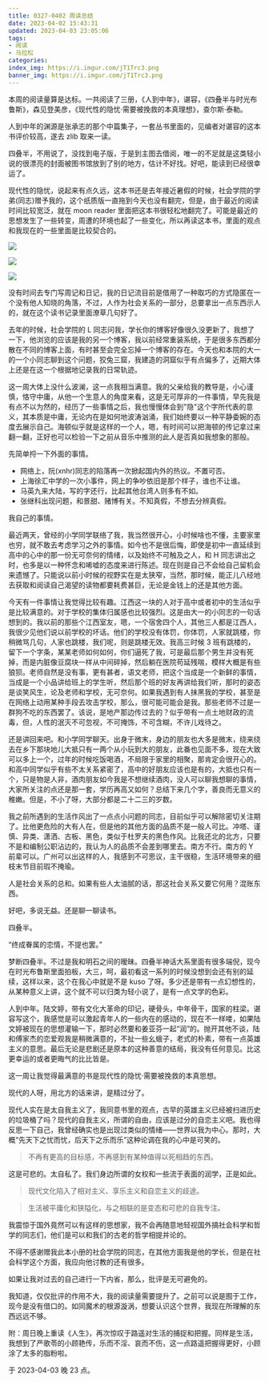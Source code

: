 ```yaml
---
title: 0327-0402 周读总结
date: 2023-04-02 15:43:31
updated: 2023-04-03 23:05:06
tags:
- 阅读
- 马拉松
categories:
index_img: https://i.imgur.com/jT1Trc3.png
banner_img: https://i.imgur.com/jT1Trc3.png
---
```


本周的阅读量算是达标。一共阅读了三册，《人到中年》，谌容，《四叠半与时光布鲁斯》，森见登美彦，《现代性的隐忧·需要被挽救的本真理想》，查尔斯·泰勒。

人到中年的渊源是张承志的那个中篇集子，一套丛书里面的，见编者对谌容的这本书评价较高，遂去 zlib 取来一读。

四叠半，不用说了，没找到电子版，于是到主图去借阅，唯一的不足就是这类轻小说的很漂亮的封面被图书馆放到了别的地方，估计不好找。好吧，能读到已经很幸运了。

现代性的隐忧，说起来有点久远，这本书还是去年接近暑假的时候，社会学院的学弟(同志)赠予我的，这个纸质版一直拖到今天也没有翻完，但是，由于最近的阅读时间比较宽泛，就在 moon reader 里面把这本书很轻松地翻完了。可能是最近的思想发生了一些转变，周遭的环境也起了一些变化，所以再读这本书，里面的观点和我现在的一些里面是比较契合的。

![](https://i.imgur.com/r193MJT.jpg)

![](https://i.imgur.com/ekGZXAS.jpg)

![](https://i.imgur.com/QV2xuI5.jpg)

没有时间去专门写周记和日记，我的日记流目前是借用了一种取巧的方式隐匿在一个没有他人知晓的角落，不过，人作为社会关系的一部分，总要拿出一点东西示人的，就在这个读书记录里面潦草几句好了。

去年的时候，社会学院的 L 同志问我，学长你的博客好像很久没更新了，我想了一下，他浏览的应该是我的另一个博客，我以前经常重装系统，于是很多东西都分散在不同的博客上面，有时甚至会完全忘掉一个博客的存在。今天也和本院的大一的一个小同志聊到这个问题，狡兔三窟，我建造的洞窟似乎有点偏多了，近期大体上还是在这一个根据地记录我的日常轨迹。

这一周大体上没什么波澜，这一点我相当满意。我的父亲给我的教导是，小心谨慎，恪守中庸，从他一个生意人的角度来看，这是无可厚非的一件事情，早先我是有点不以为然的，经历了一些事情之后，我也慢慢体会到"隐"这个字所代表的意义，其本质是中庸，无论内在是如何地波涛汹涌，我们始终要以一种平静委婉的态度去展示自己。海顿似乎就是这样的一个人，嗯，有时间可以把海顿的传记拿过来翻一翻，正好也可以检验一下之前从音乐中推测的此人是否真如我想象的那般。

先简单捋一下外面的事情。

- 网络上，阮(xnhr)同志的陷落再一次掀起国内外的热议。不置可否。
- 上海徐汇中学的一次小事件，网上的争吵依旧是那个样子，谁也不让谁。
- 马英九来大陆，写的字还行，比起其他台湾人则多有不如。
- 张继科出现问题，和景甜、赌博有关。不知真假，不想去分辨真假。

我自己的事情。

最近两天，曾经的小学同学联络了我，我当然很开心，小时候啥也不懂，主要家里也穷，就不敢去考虑学习之外的事情。如今也不是很后悔，即使是初中一直延续到高中的心中的那一份无可奈何的情绪，以及始终不可触及之人，和 H 同志讲出之时，也多是以一种怀念和唏嘘的态度来进行陈述。现在则是自己不会给自己留机会来遗憾了。只能说以前小时候的视野实在是太狭窄，当然，那时候，能正儿八经地去获取和阅读自己渴望的读物都要耗费甚巨，无论是金钱上的还是其他方面。

今天有一件事情让我觉得比较有趣。江西这一块的人对于高中或者初中的生活似乎是比较满意的。对于学校的集体归属感也比较强烈。这是由大一的小同志的一句话想到的。我以前的那些个江西室友，嗯，一个宿舍四个人，其他三人都是江西人，我很少见他们说以前学校的坏话。他们的学校没有体罚，你体罚，人家就跳楼，你稍微骂几句，人家也跳楼，我们呢，则是跳楼无效。我高三时候 3 班有跳楼的，留下一个字条，某某老师如何如何，你们逼死了我，可是最后那个男生并没有死掉，而是内脏像豆腐块一样从中间碎掉，然后躺在医院苟延残喘，模样大概是有些狼狈。老师自然是没有事，更有甚者，语文老师，把这个当成是一个新鲜的事情，当成是一个小品讲给班上的学生听，然后那个班的好友再讲给我们听，那时的姿态是谈笑风生，论及老师和学校，无可奈何。如果我遇到有人抹黑我的学校，甚至是在网络上动用某种手段去攻击学校，那么，很可能可能会是我。那些老师不过是一群狗不吃的东西罢了。该说，是地产那边传过去的？似乎带有一点土地财政的流毒，但，人性的泯灭不可忽视，不可掩饰，不可含糊，不许儿戏待之。

还是讲回来吧。和小学同学聊天。出身于微末，身边的朋友也大多是微末，绕来绕去在乡下那块地儿大抵只有一两个从小玩到大的朋友，此番也见面不多，现在大致可以多上一个，过年的时候吃饭喝酒，不局限于家里的相聚，那肯定会很开心的。和高中同学似乎有些不太关系紧密了，高中的好朋友应该也是有的，大抵也只有一个，只是物是人非，酒肉朋友如今我是不想继续酒肉，没人可以聊我想聊的事情，大家所关注的点还是那一套，学历再高又如何？总结下来几个字，善良而无意义的稚嫩。但是，不小了呀，大部分都是二十二三的岁数。

我之前所遇到的生活作风出了一点点小问题的同志，目前似乎可以解除密切关注期了。比他更危险的大有人在，但是他的其他方面的品质不是一般人可比。冲塔、谨慎、异类、潇洒、古板、黑色，类似于杜罗夫的黑色作风。比我还北的北方，只要不是和编制公职沾边的，我认为人的品质不会差到哪里去。南方不行。南方的 Y 前辈可以。广州可以出这样的人，我感到不可思议，主干很稳，生活环境带来的细枝末节目前瑕不掩瑜。

人是社会关系的总和。如果有些人太油腻的话，那这社会关系又要它何用？混账东西。

好吧，多说无益。还是聊一聊读书。

四叠半。

“终成眷属的恋情，不提也罢。”

梦断四叠半。不过是我和明石之间的暧昧。四叠半神话大系里面有很多端倪，现今在时光布鲁斯里面拍板，大三，呵，最初看这一系列的时候没想到会还有别的延续，这样以来，这个在我心中就是不是 kuso 了呀。多少还是带有一点幻想性的，从某种意义上讲，这个就不可以归类为轻小说了，是有一点文学的色彩。

人到中年。陆文婷，带有文化大革命的印记，硬骨头，中年骨干，国家的柱梁。谌容写这个，我感觉是可以激起青年人的一些内在的感动的，现在不一样喽，如果陆文婷被现在的思想灌输一下，那时必然要和姜亚芬一起“润”的。抛开其他不谈，陆和傅家杰的恋爱观我是稍微满意的，不扯一些幺蛾子，老式的朴素，带有一点英雄主义的意思。最后无论是悲剧还是原本的这种善意的结局，我没有任何意见。比这更幸运的或者更晦气的比比皆是。

这一周让我觉得最满意的书是现代性的隐忧·需要被挽救的本真思想。

现代的人呀，用北方的话来讲，是精过分了。

现代人实在是太自我主义了，我同意书里的观点，古早的英雄主义已经被扫进历史的垃圾桶了吗？现代的自我主义，所谓的自由，应该是过分的自恋主义吧。我也得反思一下自己，我曾经确实也是出现过类似的情绪——世界以我为中心。那时，大概“先天下之忧而忧，后天下之乐而乐”这种论调在我的心中是可笑的。

> 不再有更高的目标感，不再感到有某种值得以死相趋的东西。

这是可悲的。太自私了。我们身边所谓的女权和一些流于表面的润学，正是如此。

> 现代文化陷入了相对主义、享乐主义和自恋主义的歧途。

> 生活被平庸化和狭隘化，与之相联的是变态和可悲的自我专注。

我震惊于国外竟然可以有这样的思想家，我不会再随意地轻视国外搞社会科学和哲学的同志们，他们是可以和我们的古老的哲学相提并论的。

不得不感谢赠我此本小册的社会学院的同志，在其他方面我是他的学长，但是在社会科学这个方面，我应向他讨教的还有很多。

如果让我对过去的自己进行一下内省，那么，批评是无可避免的。

我知道，仅仅批评的作用不大，我的阅读量需要提升了。之前可以说是囿于工作，现今是没有借口的。如同魔术的根源漩涡，想要认识这个世界，我现在所理解的东西远远不够。

附：周日晚上重读《人生》，再次惊叹于路遥对生活的捕捉和把握。同样是生活，我想到了严歌苓的小顾艳传，乐而不淫、哀而不伤，这一点路遥把握得更好，小顾涂了太多的脂粉啦。

于 2023-04-03 晚 23 点。

